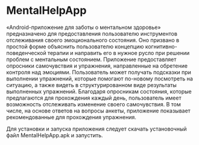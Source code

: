 # MentalHelpApp

«Android-приложение для заботы о ментальном здоровье» предназначено для предоставления пользователю инструментов отслеживания своего эмоционального состояния. Оно призвано в простой форме объяснить пользователю концепцию когнитивно-поведенческой терапии и направить его в нужное русло при решении проблем с ментальным состоянием.
Приложение предоставляет опросники самочувствия и упражнения, направленные на обретение контроля над эмоциями. Пользователь может получать подсказки при выполнении упражнений, которые помогают по-новому посмотреть на ситуацию, а также видеть в структурированном виде результаты выполненных упражнений. 
Благодаря опросникам состояния, которые предлагаются для прохождения каждый день, пользователь имеет возможность отслеживать изменение своего самочувствия. В том числе, на основе ответов на вопросы анкеты, приложение показывает рекомендованные для прохождения упражнения.

Для установки и запуска приложения следует скачать установочный файл MentalHelpApp.apk и запустить.
